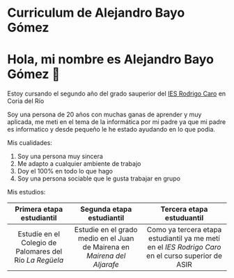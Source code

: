 # Curriculum de Alejandro Bayo Gómez

# Hola, mi nombre es Alejandro Bayo Gómez 👋

Estoy cursando el segundo año del grado sauperior del [IES Rodrigo Caro](https://blogsaverroes.juntadeandalucia.es/iesrodrigocaro/) en Coria del Río 

Soy una persona de 20 años con muchas ganas de aprender y muy aplicada, me meti en el tema de la informática por mi padre ya que mi padre es informatico y desde pequeño le he estado ayudando en lo que podia.

Mis cualidades:

1. Soy una persona muy sincera
2. Me adapto a cualquier ambiente de trabajo
3. Doy el 100% en todo lo que hago
4. Soy una persona sociable que le gusta trabajar en grupo

Mis estudios:

| **Primera etapa estudiantil** | **Segunda etapa estudiantil** | **Tercera etapa estuduantil** |
| :-: | :-: | :-: |
| Estudíe en el Colegio de Palomares del Río _La Regüela_ | Estudie en el grado medio en el Juan de Mairena en _Mairena del Aljarafe_ | Como ya tercera etapa estudiantil ya me metí en el _IES Rodrigo Caro_ en el curso superior de ASIR

